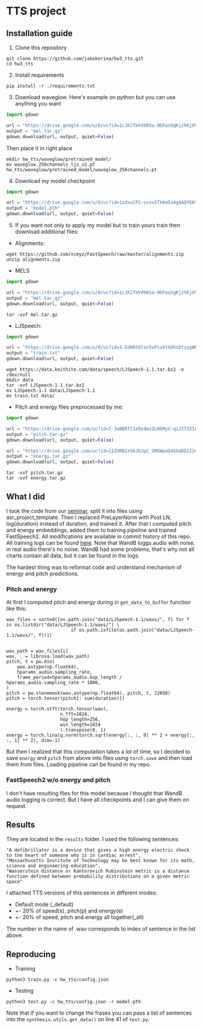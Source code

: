 # TTS project

## Installation guide

1. Clone this repository

```shell
git clone https://github.com/jakokorina/hw3_tts.git
cd hw3_tts 
```

2. Install requirements

```shell
pip install -r ./requirements.txt
```

3. Download waveglow. Here's example on python but you can use
   anything you want

```python
import gdown

url = "https://drive.google.com/u/0/uc?id=1cJKJTmYd905a-9GFoo5gKjzhKjUVj83j"
output = "mel.tar.gz"
gdown.download(url, output, quiet=False)
```

Then place it in right place

```shell
mkdir hw_tts/waveglow/pretrained_model/
mv waveglow_256channels_ljs_v2.pt hw_tts/waveglow/pretrained_model/waveglow_256channels.pt
```

4. Download my model checkpoint

```python
import gdown

url = "https://drive.google.com/u/0/uc?id=1zdxuCP1-szvx5TkKmSsAgAAQYE6VjuPx"
output = "model.pth"
gdown.download(url, output, quiet=False)
```

5. If you want not only to apply my model but to train yours train then download additional files:

- Alignments:

```shell
wget https://github.com/xcmyz/FastSpeech/raw/master/alignments.zip
unzip alignments.zip
```

- MELS

```python
import gdown

url = "https://drive.google.com/u/0/uc?id=1cJKJTmYd905a-9GFoo5gKjzhKjUVj83j"
output = "mel.tar.gz"
gdown.download(url, output, quiet=False)
```

```shell
tar -xvf mel.tar.gz
```

- LJSpeech:

```python
import gdown

url = "https://drive.google.com/u/0/uc?id=1-EdH0t0loc6vPiuVtXdhsDtzygWNSNZx"
output = "train.txt"
gdown.download(url, output, quiet=False)
```

```shell
wget https://data.keithito.com/data/speech/LJSpeech-1.1.tar.bz2 -o /dev/null
mkdir data
tar -xvf LJSpeech-1.1.tar.bz2
mv LJSpeech-1.1 data/LJSpeech-1.1
mv train.txt data/
```

- Pitch and energy files preprocessed by me:

```python
import gdown

url = "https://drive.google.com/uc?id=1-3aBBRfI1e9s4mzZLNbMyV-qiJ2T32IA"
output = "pitch.tar.gz"
gdown.download(url, output, quiet=False)

url = "https://drive.google.com/uc?id=11ZURBIrG6JDJpC_SMSWpaQ4GXaDG1I2d"
output = "energy.tar.gz"
gdown.download(url, output, quiet=False)
```

```shell
tar -xvf pitch.tar.gz
tar -xvf energy.tar.gz
```

## What I did

I took the code from our [seminar](https://github.com/markovka17/dla/blob/2022/week07/FastSpeech_sem.ipynb), 
split it into files using asr_project_template. Then I replaced PreLayerNorm with Post LN, log(duration)
instead of duration, and trained it. After that I computed pitch and energy embeddings, added them to training 
pipeline and trained FastSpeech2. All modifications are available in commit history of this repo.
All training logs can be found [here](https://wandb.ai/jakokorina/tts_project/overview?workspace=user-jakokorina).
Note that WandB loggs audio with noise, in real audio there's no noise.
WandB had some problems, that's why not all charts contain all data, but it can be found in the logs.

The hardest thing was to reformat code and understand mechanism of energy and pitch
predictions. 

### Pitch and energy

At first I computed pitch and energy during in `get_data_to_buffer` function like this: 

```
wav_files = sorted([os.path.join("data/LJSpeech-1.1/wavs/", f) for f in os.listdir("data/LJSpeech-1.1/wavs/") \
                        if os.path.isfile(os.path.join("data/LJSpeech-1.1/wavs/", f))])


wav_path = wav_files[i]
wav, _ = librosa.load(wav_path)
pitch, t = pw.dio(
    wav.astype(np.float64),
    hparams_audio.sampling_rate,
    frame_period=hparams_audio.hop_length / hparams_audio.sampling_rate * 1000,
)
pitch = pw.stonemask(wav.astype(np.float64), pitch, t, 22050)
pitch = torch.tensor(pitch[: sum(duration)])

energy = torch.stft(torch.tensor(wav),
                    n_fft=1024,
                    hop_length=256,
                    win_length=1024
                    ).transpose(0, 1)
energy = torch.linalg.norm(torch.sqrt(energy[:, :, 0] ** 2 + energy[:, :, 1] ** 2), dim=-1)
```

But then I realized that this computation takes a lot of time, so I decided to
save `energy` and `pitch` from above into files using `torch.save` and then load 
them from files. Loading pipeline can be found in my repo. 

### FastSpeech2 w/o energy and pitch

I don't have resulting files for this model because I thought that WandB audio logging
is correct. But I have all checkpoints and I can give them on request. 

## Results

They are located in the `results` folder. I used the following sentences:

```
"A defibrillator is a device that gives a high energy electric shock to the heart of someone who is in cardiac arrest",
"Massachusetts Institute of Technology may be best known for its math, science and engineering education",
"Wasserstein distance or Kantorovich Rubinstein metric is a distance function defined between probability distributions on a given metric space"
```

I attached TTS versions of this sentences in different modes:
- Default mode (_default)
- +- 20% of speed(s), pitch(p) and energy(e)
- +- 20% of speed, pitch and energy all together(_all)

The  number in the name of .wav corresponds to index of sentence in the list above.

## Reproducing

- Training
```shell
python3 train.py -c hw_tts/config.json
```
- Testing
```shell
python3 test.py -c hw_tts/config.json -r model.pth
```

Note that if you want to change the frases you can pass a list of  sentences into the
`synthesis.utils.get_data()` on line 41 of `test.py`.
